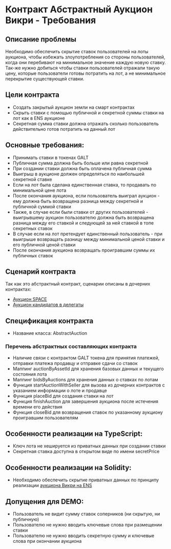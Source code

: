 # Контракт Абстрактный Аукцион Викри - Требования

## Описание проблемы
Необходимо обеспечить скрытие ставок пользователей на лоты аукциона, чтобы избежать злоупотребления со стороны пользователей, когда они перебивают на минимальное значение каждую новую ставку.
Так-же нужно добиться чтобы ставки пользователей отражали такую цену, которые пользователи готовы потратить на лот, а не минимальное перекрытие существующей ставки.

## Цели контракта
- Создать закрытый аукцион земли на смарт контрактах
- Скрыть ставки с помощью публичной и секретной суммы ставки на лот как в ENS аукционе
- Секретная сумма ставки должна отражать сколько пользователь действительно готов потратить на данный лот

## Основные требования:
- Принимать ставки в токенах GALT
- Публичная сумма должна быть больше или равна секретной
- При создании ставки должна быть оплачена публичная сумма
- Выигрыш в аукционе должен определяться по наибольшей секретной ставке
- Если на лот была сделана единственная ставка, то продавать по минимальной цене лота
- После окончания аукциона, если пользователь выиграл аукцион - ему должна быть возвращена разница между секретной и публичной суммой ставки
- Также, в случае если были ставки от других пользователей - выигрывшему аукцион пользователю должна быть возвращена разница между его ставкой и следующей за ней ставкой в топе секретных ставок
- В случае если на лот претендует единственный пользователь - при выигрыше возвращать разницу между минимальной ценой ставки и его публичной ценой ставки
- После окончания аукциона возвращать проигравшим суммы их публичных ставок

## Сценарий контракта
Так как это абстрактный контракт, сценарии описаны в дочерних контрактах:
- [Аукцион SPACE](Аукцион-SPACE.md)
- [Аукцион кандидатов в делегаты](Аукцион-кандидатов-в-делегаты.md)

## Спецификация контракта
- Название класса: AbstractAuction

### Перечень абстрактных составляющих контракта
- Наличие связи с контрактом GALT токена для принятия платежей, отправки платежа продавцу и отправке сдачи со ставок
- Маппинг auctionByAssetId для хранения базовых данных и текущего состояния лота
- Маппинг bidsByAuctions для хранения данных о ставках по лотам
- Функция startAuctionWithSeller для вызова из дочерних контрактов с указанием информации о лоте и продавце
- Функция placeBid для создания ставки на лот
- Функция finishAuction для завершения аукциона после истечения времени его действия
- Функция closeBid для возвращения ставок по указанному аукциону проигравшим пользователям

## Особенности реализации на TypeScript:
- Ключ лота не хешируется из приватных данных при создании ставки
- Секретная ставка доступна в открытом виде по имени secretPrice

## Особенности реализации на Solidity:
- Необходимо обеспечить скрытие приватных данных по принципу реализации [аукциона Викри на ENS](https://etherscan.io/address/0x6090a6e47849629b7245dfa1ca21d94cd15878ef)

## Допущения для DEMO:
- Пользователь не видит сумму ставок соперников (ни скрытую, ни публичную)
- Пользователю не нужно вводить ключевые слова при размещении ставки
- Пользователю не нужно вводить секретную сумму и ключевые слова при окончании аукциона